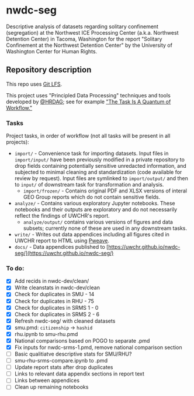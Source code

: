 # nwdc-seg

Descriptive analysis of datasets regarding solitary confinement (segregation) at the Northwest ICE Processing Center (a.k.a. Northwest Detention Center) in Tacoma, Washington for the report "Solitary Confinement at the Northwest Detention Center" by the University of Washington Center for Human Rights.

## Repository description

This repo uses [Git LFS](https://git-lfs.github.com/).

This project uses "Principled Data Processing" techniques and tools developed by [@HRDAG](https://github.com/HRDAG); see for example ["The Task Is A Quantum of Workflow."](https://hrdag.org/2016/06/14/the-task-is-a-quantum-of-workflow/)

### Tasks

Project tasks, in order of workflow (not all tasks will be present in all projects):

- `import/` - Convenience task for importing datasets. Input files in `import/input/` have been previously modified in a private repository to drop fields containing potentially sensitive unredacted information, and subjected to minimal cleaning and standardization (code available for review by request). Input files are symlinked to `import/output/` and then to `input/` of downstream task for transformation and analysis.
  - `import/frozen/` - Contains original PDF and XLSX versions of interal GEO Group reports which do not contain sensitive fields.
- `analyze/` - Contains various exploratory Jupyter notebooks. These notebooks and their outputs are exploratory and do not necessarily reflect the findings of UWCHR's report.
  - `analyze/output/` contains various versions of figures and data subsets; currently none of these are used in any downstream tasks.
- `write/` - Writes out data appendices including all figures cited in UWCHR report to HTML using [Pweave](http://mpastell.com/pweave/).
- `docs/` - Data appendices published to [https://uwchr.github.io/nwdc-seg/](https://uwchr.github.io/nwdc-seg/)

### To do:

- [x] Add recids in nwdc-dev/clean/
- [x] Write cleanstats in nwdc-dev/clean
- [x] Check for duplicates in SMU - 14
- [x] Check for duplicates in RHU - 75
- [x] Check for duplicates in SRMS 1 - 0
- [x] Check for duplicates in SRMS 2 - 6
- [x] Refresh nwdc-seg/ with cleaned datasets
- [x] smu.pmd: `citizenship` -> `hashid`
- [x] rhu.ipynb to smu-rhu.pmd
- [x] National comparisons based on POGO to separate .pmd
- [x] Fix inputs for nwdc-srms-1.pmd, remove national comparison section
- [ ] Basic qualitiatve descriptive stats for SMU/RHU?
- [ ] smu-rhu-srms-compare.ipynb to .pmd
- [ ] Update report stats after drop duplicates
- [ ] Links to relevant data appendix sections in report text 
- [ ] Links between appendices 
- [ ] Clean up remaining notebooks
